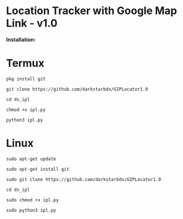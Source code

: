 # Location Tracker with Google Map Link - v1.0 


<b>Installation:</b>

# Termux

```
pkg install git

git clone https://github.com/darkstarbdx/GIPLocator1.0

cd ds_ipl

chmod +x ipl.py

python3 ipl.py

```
# Linux

```
sudo apt-get update

sudo apt-get install git

sudo git clone https://github.com/darkstarbdx/GIPLocator1.0

cd ds_ipl

sudo chmod +x ipl.py

sudo python3 ipl.py

```
